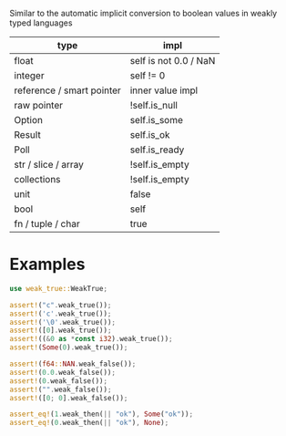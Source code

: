 Similar to the automatic implicit conversion to boolean values
in weakly typed languages

| type                          | impl                  |
| ---                           | ---                   |
| float                         | self is not 0.0 / NaN |
| integer                       | self != 0             |
| reference / smart pointer     | inner value impl      |
| raw pointer                   | !self.is\_null        |
| Option                        | self.is\_some         |
| Result                        | self.is\_ok           |
| Poll                          | self.is\_ready        |
| str / slice / array           | !self.is\_empty       |
| collections                   | !self.is\_empty       |
| unit                          | false                 |
| bool                          | self                  |
| fn / tuple / char             | true                  |

# Examples
```rust
use weak_true::WeakTrue;

assert!("c".weak_true());
assert!('c'.weak_true());
assert!('\0'.weak_true());
assert!([0].weak_true());
assert!((&0 as *const i32).weak_true());
assert!(Some(0).weak_true());

assert!(f64::NAN.weak_false());
assert!(0.0.weak_false());
assert!(0.weak_false());
assert!("".weak_false());
assert!([0; 0].weak_false());

assert_eq!(1.weak_then(|| "ok"), Some("ok"));
assert_eq!(0.weak_then(|| "ok"), None);
```
